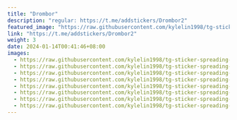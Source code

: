 ```yaml
---
title: "Drombor"
description: "regular: https://t.me/addstickers/Drombor2"
featured_image: "https://raw.githubusercontent.com/kylelin1998/tg-sticker-spreading-worldwide-images/main/img/fcae3678-53a0-4cd9-9048-1af02b01fb36.jpg"
link: "https://t.me/addstickers/Drombor2"
weight: 3
date: 2024-01-14T00:41:46+08:00
images:
  - https://raw.githubusercontent.com/kylelin1998/tg-sticker-spreading-worldwide-images/main/img/fcae3678-53a0-4cd9-9048-1af02b01fb36.jpg
  - https://raw.githubusercontent.com/kylelin1998/tg-sticker-spreading-worldwide-images/main/img/6b3d197d-4574-42ab-97e5-971614e1aa1c.jpg
  - https://raw.githubusercontent.com/kylelin1998/tg-sticker-spreading-worldwide-images/main/img/71ba5f43-5967-4c25-b763-9f57ef61783d.jpg
  - https://raw.githubusercontent.com/kylelin1998/tg-sticker-spreading-worldwide-images/main/img/415cb991-01b1-4a69-9f3b-e61b978fe184.jpg
  - https://raw.githubusercontent.com/kylelin1998/tg-sticker-spreading-worldwide-images/main/img/c202e82e-2100-4125-bb9c-c028380016c5.jpg
  - https://raw.githubusercontent.com/kylelin1998/tg-sticker-spreading-worldwide-images/main/img/fd989ce7-e122-4924-a838-4249c980f881.jpg
  - https://raw.githubusercontent.com/kylelin1998/tg-sticker-spreading-worldwide-images/main/img/5bce7dd0-e5c5-4410-877a-b02b75301e85.jpg
  - https://raw.githubusercontent.com/kylelin1998/tg-sticker-spreading-worldwide-images/main/img/7dbca1d8-766c-4b63-b183-3145d1bcc47c.jpg
---
```

